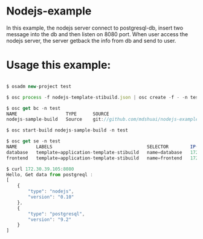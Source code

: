 Nodejs-example
=========
In this example, the nodejs server connect to postgresql-db, insert two message into the db and then listen on 8080 port. When user access the nodejs server, the server getback the info from db and send to user.

# Usage this example:
```javascript

$ osadm new-project test

$ osc process -f nodejs-template-stibuild.json | osc create -f - -n test

$ osc get bc -n test
NAME                  TYPE      SOURCE
nodejs-sample-build   Source    git://github.com/mdshuai/nodejs-example.git

$ osc start-build nodejs-sample-build -n test

$ osc get se -n test
NAME       LABELS                                   SELECTOR        IP(S)           PORT(S)
database   template=application-template-stibuild   name=database   172.30.99.105   5432/TCP
frontend   template=application-template-stibuild   name=frontend   172.30.39.105   8080/TCP

$ curl 172.30.39.105:8080
Hello, Get data from postgreql : 
[
    {
        "type": "nodejs",
        "version": "0.10"
    },
    {
        "type": "postgresql",
        "version": "9.2"
    }
]
```
